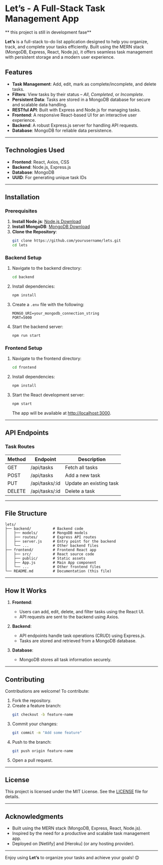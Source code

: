 
# Let’s - A Full-Stack Task Management App

** this project is still in development fase**


**Let’s** is a full-stack to-do list application designed to help you organize, track, and complete your tasks efficiently. Built using the MERN stack (MongoDB, Express, React, Node.js), it offers seamless task management with persistent storage and a modern user experience.

## Features

- **Task Management**: Add, edit, mark as complete/incomplete, and delete tasks.
- **Filters**: View tasks by their status – *All*, *Completed*, or *Incomplete*.
- **Persistent Data**: Tasks are stored in a MongoDB database for secure and scalable data handling.
- **RESTful API**: Built with Express and Node.js for managing tasks.
- **Frontend**: A responsive React-based UI for an interactive user experience.
- **Backend**: A robust Express.js server for handling API requests.
- **Database**: MongoDB for reliable data persistence.

---

## Technologies Used

- **Frontend**: React, Axios, CSS
- **Backend**: Node.js, Express.js
- **Database**: MongoDB
- **UUID**: For generating unique task IDs

---

## Installation

### Prerequisites

1. **Install Node.js**: [Node.js Download](https://nodejs.org/)
2. **Install MongoDB**: [MongoDB Download](https://www.mongodb.com/try/download/community)
3. **Clone the Repository**:
   ```bash
   git clone https://github.com/yourusername/lets.git
   cd lets
   ```

### Backend Setup

1. Navigate to the backend directory:
   ```bash
   cd backend
   ```

2. Install dependencies:
   ```bash
   npm install
   ```

3. Create a `.env` file with the following:
   ```env
   MONGO_URI=your_mongodb_connection_string
   PORT=5000
   ```

4. Start the backend server:
   ```bash
   npm run start
   ```

### Frontend Setup

1. Navigate to the frontend directory:
   ```bash
   cd frontend
   ```

2. Install dependencies:
   ```bash
   npm install
   ```

3. Start the React development server:
   ```bash
   npm start
   ```
   The app will be available at [http://localhost:3000](http://localhost:3000).

---

## API Endpoints

### Task Routes
| Method | Endpoint       | Description               |
|--------|----------------|---------------------------|
| GET    | /api/tasks     | Fetch all tasks           |
| POST   | /api/tasks     | Add a new task            |
| PUT    | /api/tasks/:id | Update an existing task   |
| DELETE | /api/tasks/:id | Delete a task             |

---

## File Structure

```
lets/
├── backend/          # Backend code
│   ├── models/       # MongoDB models
│   ├── routes/       # Express API routes
│   ├── server.js     # Entry point for the backend
│   └── ...           # Other backend files
├── frontend/         # Frontend React app
│   ├── src/          # React source code
│   ├── public/       # Static assets
│   ├── App.js        # Main App component
│   └── ...           # Other frontend files
└── README.md         # Documentation (this file)
```

---

## How It Works

1. **Frontend**:
   - Users can add, edit, delete, and filter tasks using the React UI.
   - API requests are sent to the backend using Axios.

2. **Backend**:
   - API endpoints handle task operations (CRUD) using Express.js.
   - Tasks are stored and retrieved from a MongoDB database.

3. **Database**:
   - MongoDB stores all task information securely.

---

## Contributing

Contributions are welcome! To contribute:

1. Fork the repository.
2. Create a feature branch:
   ```bash
   git checkout -b feature-name
   ```
3. Commit your changes:
   ```bash
   git commit -m "Add some feature"
   ```
4. Push to the branch:
   ```bash
   git push origin feature-name
   ```
5. Open a pull request.

---

## License

This project is licensed under the MIT License. See the [LICENSE](LICENSE) file for details.

---

## Acknowledgments

- Built using the MERN stack (MongoDB, Express, React, Node.js).
- Inspired by the need for a productive and scalable task management app.
- Deployed on [Netlify] and [Heroku] (or any hosting provider).

---

Enjoy using **Let’s** to organize your tasks and achieve your goals! 😊
